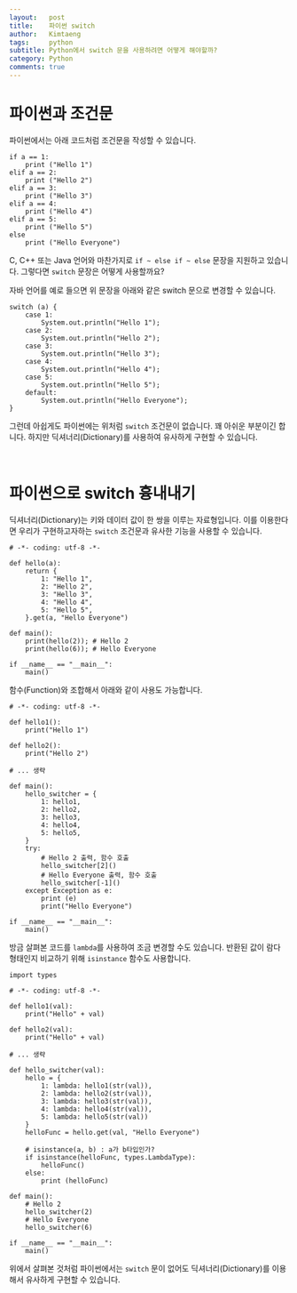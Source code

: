 ```yaml
---
layout:   post
title:    파이썬 switch 
author:   Kimtaeng
tags: 	  python
subtitle: Python에서 switch 문을 사용하려면 어떻게 해야할까? 
category: Python
comments: true
---
```


# 파이썬과 조건문

파이썬에서는 아래 코드처럼 조건문을 작성할 수 있습니다.

<pre class="line-numbers"><code class="language-python" data-start="1">if a == 1:
    print ("Hello 1")
elif a == 2:
    print ("Hello 2")
elif a == 3:
    print ("Hello 3")
elif a == 4:
    print ("Hello 4")
elif a == 5:
    print ("Hello 5")
else
    print ("Hello Everyone")
</code></pre>

C, C++ 또는 Java 언어와 마찬가지로 ```if ~ else if ~ else``` 문장을 지원하고 있습니다.
그렇다면 ```switch``` 문장은 어떻게 사용할까요?

자바 언어를 예로 들으면 위 문장을 아래와 같은 switch 문으로 변경할 수 있습니다.

<pre class="line-numbers"><code class="language-java" data-start="1">switch (a) {
    case 1:
        System.out.println("Hello 1");
    case 2:
        System.out.println("Hello 2");
    case 3:
        System.out.println("Hello 3");
    case 4:
        System.out.println("Hello 4");
    case 5:
        System.out.println("Hello 5");
    default:
        System.out.println("Hello Everyone");
}
</code></pre>

그런데 아쉽게도 파이썬에는 위처럼 ```switch``` 조건문이 없습니다. 꽤 아쉬운 부분이긴 합니다.
하지만 딕셔너리(Dictionary)를 사용하여 유사하게 구현할 수 있습니다.

<br/>

# 파이썬으로 switch 흉내내기

딕셔너리(Dictionary)는 키와 데이터 값이 한 쌍을 이루는 자료형입니다. 이를 이용한다면
우리가 구현하고자하는 ```switch``` 조건문과 유사한 기능을 사용할 수 있습니다.

<pre class="line-numbers"><code class="language-python" data-start="1"># -*- coding: utf-8 -*-

def hello(a):
	return {
		1: "Hello 1",
		2: "Hello 2",
		3: "Hello 3",
		4: "Hello 4",
		5: "Hello 5",
	}.get(a, "Hello Everyone")

def main():
	print(hello(2)); # Hello 2
	print(hello(6)); # Hello Everyone

if __name__ == "__main__":
	main() 
</code></pre>

함수(Function)와 조합해서 아래와 같이 사용도 가능합니다.

<pre class="line-numbers"><code class="language-python" data-start="1"># -*- coding: utf-8 -*-

def hello1():
	print("Hello 1")

def hello2():
	print("Hello 2")	

# ... 생략

def main():
	hello_switcher = {
		1: hello1,
		2: hello2,
		3: hello3,
		4: hello4,
		5: hello5,
	}
	try:
	    # Hello 2 출력, 함수 호출
		hello_switcher[2]()
		# Hello Everyone 출력, 함수 호출
		hello_switcher[-1]()
	except Exception as e:
		print (e)
		print("Hello Everyone")

if __name__ == "__main__":
	main()
</code></pre>

방금 살펴본 코드를 ```lambda```를 사용하여 조금 변경할 수도 있습니다.
반환된 값이 람다 형태인지 비교하기 위해 ```isinstance``` 함수도 사용합니다.

<pre class="line-numbers"><code class="language-python" data-start="1">import types

# -*- coding: utf-8 -*-

def hello1(val):
	print("Hello" + val)

def hello2(val):
	print("Hello" + val)	

# ... 생략

def hello_switcher(val):
	hello = {
		1: lambda: hello1(str(val)),
		2: lambda: hello2(str(val)),
		3: lambda: hello3(str(val)),
		4: lambda: hello4(str(val)),
		5: lambda: hello5(str(val))
	}
	helloFunc = hello.get(val, "Hello Everyone")
	
	# isinstance(a, b) : a가 b타입인가?
	if isinstance(helloFunc, types.LambdaType):
		helloFunc()
	else:
		print (helloFunc)

def main():
    # Hello 2
	hello_switcher(2)
	# Hello Everyone
	hello_switcher(6)

if __name__ == "__main__":
	main()
</code></pre>

위에서 살펴본 것처럼 파이썬에서는 ```switch``` 문이 없어도 딕셔너리(Dictionary)를 이용해서
유사하게 구현할 수 있습니다.